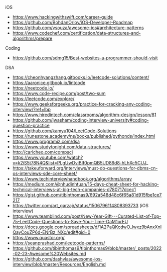


iOS
* https://www.hackingwithswift.com/career-guide
* https://github.com/BohdanOrlov/iOS-Developer-Roadmap
* https://github.com/vsouza/awesome-ios#architecture-patterns
* https://www.codechef.com/certification/data-structures-and-algorithms/prepare

Coding

* https://github.com/sdmg15/Best-websites-a-programmer-should-visit

DSA

* https://cheonhyangzhang.gitbooks.io/leetcode-solutions/content/
* https://aaronice.gitbook.io/lintcode
* https://neetcode.io/
* https://www.code-recipe.com/post/two-sum
* https://leetcode.com/explore/
* https://www.geeksforgeeks.org/practice-for-cracking-any-coding-interview/?ref=lbp
* https://www.hiredintech.com/classrooms/algorithm-design/lesson/81
* https://github.com/jwasham/coding-interview-university#coding-question-practice
* https://github.com/kamyu104/LeetCode-Solutions
* https://runestone.academy/ns/books/published/pythonds/index.html
* https://www.programiz.com/dsa
* https://www.studytonight.com/data-structures/
* http://carlcheo.com/compsci
* https://www.youtube.com/watch?v=k2iS5t78N4Q&list=PLgUwDviBIf0pmQB5UD86d8-hLhXc5CUJ_
* https://takeuforward.org/interviews/must-do-questions-for-dbms-cn-os-interviews-sde-core-sheet/
* https://www.techinterviewhandbook.org/algorithms/array
* https://medium.com/@nhudinhtuan/15-days-cheat-sheet-for-hacking-technical-interviews-at-big-tech-companies-d780717dcec1
* https://gist.github.com/tibinthomas9/692a548d48c6f65a81d915fbe1ce7217
* https://twitter.com/art_garzajr/status/1506796114808393733 (iOS interview)
* https://www.teamblind.com/post/New-Year-Gift---Curated-List-of-Top-75-LeetCode-Questions-to-Save-Your-Time-OaM1orEU
* https://docs.google.com/spreadsheets/d/1A2PaQKcdwO_lwxz9bAnxXnIQayCouZP6d-ENrBz_NXc/edit#gid=0
* https://www.quastor.org/
* https://seanprashad.com/leetcode-patterns/
* https://github.com/tibinthomas9/tibinthomas9/blob/master/_posts/2022-02-23-Awesome%20Websites.md
* https://github.com/dashvlas/awesome-ios-interview/blob/master/Resources/English.md
